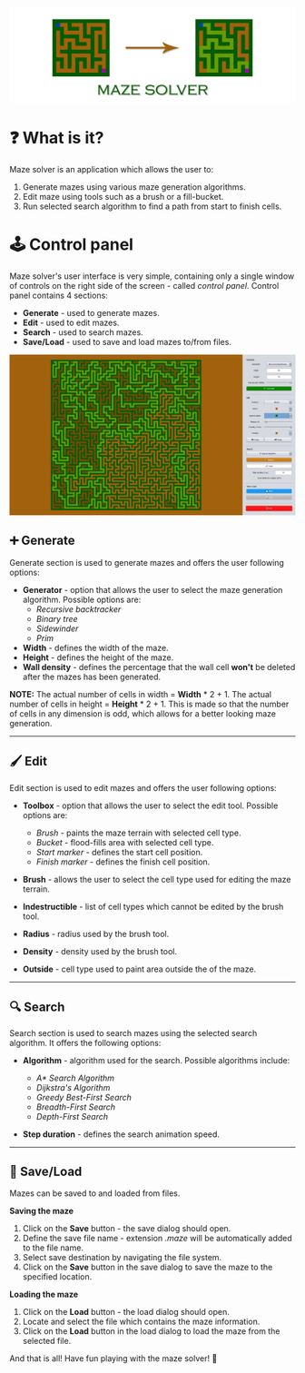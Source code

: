 ![](doc/header.png)

# ❓ What is it?
Maze solver is an application which allows the user to:
1. Generate mazes using various maze generation algorithms.
2. Edit maze using tools such as a brush or a fill-bucket.
3. Run selected search algorithm to find a path from start to finish cells.

# 🕹️ Control panel
Maze solver's user interface is very simple, containing only a single window of controls on the right side of the screen - called *control panel*. Control panel contains 4 sections:
* **Generate** - used to generate mazes.
* **Edit** - used to edit mazes.
* **Search** - used to search mazes.
* **Save/Load** - used to save and load mazes to/from files.

![](doc/solved-maze.png)

## ➕ Generate

Generate section is used to generate mazes and offers the user following options:
* **Generator** - option that allows the user to select the maze generation algorithm. Possible options are:
  * *Recursive backtracker*
  * *Binary tree*
  * *Sidewinder*
  * *Prim*
* **Width** - defines the width of the maze.
* **Height** - defines the height of the maze.
* **Wall density** - defines the percentage that the wall cell **won't** be deleted after the mazes has been generated.

**NOTE:** The actual number of cells in width = **Width** * 2 + 1. The actual number of cells in height = **Height** * 2 + 1. This is made so that the number of cells in any dimension is odd, which allows for a better looking maze generation.

---

## 🖌️ Edit

Edit section is used to edit mazes and offers the user following options:
* **Toolbox** - option that allows the user to select the edit tool. Possible options are:
  * *Brush* - paints the maze terrain with selected cell type.
  * *Bucket* - flood-fills area with selected cell type.
  * *Start marker* - defines the start cell position.
  * *Finish marker* - defines the finish cell position.

* **Brush** - allows the user to select the cell type used for editing the maze terrain.
* **Indestructible** - list of cell types which cannot be edited by the brush tool.
* **Radius** - radius used by the brush tool.
* **Density** - density used by the brush tool.
* **Outside** - cell type used to paint area outside the of the maze.

---

## 🔍 Search

Search section is used to search mazes using the selected search algorithm. It offers the following options:
* **Algorithm** - algorithm used for the search. Possible algorithms include:
  * *A\* Search Algorithm*
  * *Dijkstra's Algorithm*
  * *Greedy Best-First Search*
  * *Breadth-First Search*
  * *Depth-First Search*

* **Step duration** - defines the search animation speed.

---

## 💾 Save/Load

Mazes can be saved to and loaded from files.

**Saving the maze**
1. Click on the **Save** button - the save dialog should open.
2. Define the save file name - extension *.maze* will be automatically added to the file name.
3. Select save destination by navigating the file system.
4. Click on the **Save** button in the save dialog to save the maze to the specified location.

**Loading the maze**
1. Click on the **Load** button - the load dialog should open.
2. Locate and select the file which contains the maze information.
3. Click on the **Load** button in the load dialog to load the maze from the selected file.

And that is all! Have fun playing with the maze solver! 🙂
